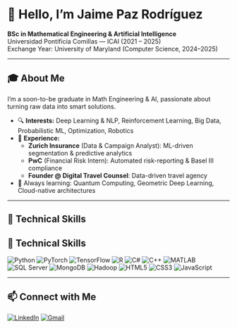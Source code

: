 # 👋 Hello, I’m Jaime Paz Rodríguez

**BSc in Mathematical Engineering & Artificial Intelligence**  
Universidad Pontificia Comillas — ICAI (2021 – 2025)  
Exchange Year: University of Maryland (Computer Science, 2024–2025)

---

## 🎓 About Me
I’m a soon-to-be graduate in Math Engineering & AI, passionate about turning raw data into smart solutions.  
- 🔍 **Interests:** Deep Learning & NLP, Reinforcement Learning, Big Data, Probabilistic ML, Optimization, Robotics  
- 💼 **Experience:**  
  - **Zurich Insurance** (Data & Campaign Analyst): ML-driven segmentation & predictive analytics  
  - **PwC** (Financial Risk Intern): Automated risk-reporting & Basel III compliance  
  - **Founder @ Digital Travel Counsel**: Data-driven travel agency  
- 🌱 Always learning: Quantum Computing, Geometric Deep Learning, Cloud-native architectures

---

## 🔧 Technical Skills

## 🔧 Technical Skills

![Python](https://cdn.jsdelivr.net/gh/devicons/devicon/icons/python/python-original.svg) ![PyTorch](https://cdn.jsdelivr.net/gh/devicons/devicon/icons/pytorch/pytorch-original.svg) ![TensorFlow](https://cdn.jsdelivr.net/gh/devicons/devicon/icons/tensorflow/tensorflow-original.svg) ![R](https://cdn.jsdelivr.net/gh/devicons/devicon/icons/r/r-original.svg) ![C#](https://cdn.jsdelivr.net/gh/devicons/devicon/icons/csharp/csharp-original.svg) ![C++](https://cdn.jsdelivr.net/gh/devicons/devicon/icons/cplusplus/cplusplus-original.svg) ![MATLAB](https://cdn.jsdelivr.net/gh/devicons/devicon/icons/matlab/matlab-original.svg) ![SQL Server](https://cdn.jsdelivr.net/gh/devicons/devicon/icons/microsoftsqlserver/microsoftsqlserver-plain.svg) ![MongoDB](https://cdn.jsdelivr.net/gh/devicons/devicon/icons/mongodb/mongodb-original.svg) ![Hadoop](https://cdn.jsdelivr.net/gh/devicons/devicon/icons/hadoop/hadoop-original.svg) ![HTML5](https://cdn.jsdelivr.net/gh/devicons/devicon/icons/html5/html5-original.svg) ![CSS3](https://cdn.jsdelivr.net/gh/devicons/devicon/icons/css3/css3-original.svg) ![JavaScript](https://cdn.jsdelivr.net/gh/devicons/devicon/icons/javascript/javascript-original.svg)

---

## 📫 Connect with Me

[![LinkedIn](https://img.shields.io/badge/LinkedIn-0077B5?style=for-the-badge&logo=linkedin&logoColor=white)](https://www.linkedin.com/in/jpazr)  [![Gmail](https://img.shields.io/badge/Gmail-D14836?style=for-the-badge&logo=gmail&logoColor=white)](mailto:jaimepazrd@gmail.com)



